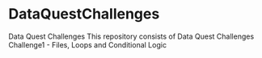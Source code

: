 # DataQuestChallenges
Data Quest Challenges
This repository consists of Data Quest Challenges
   Challenge1 - Files, Loops and Conditional Logic
